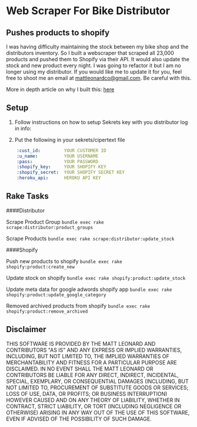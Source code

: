 # Web Scraper For Bike Distributor
## Pushes products to shopify

I was having difficulty maintaining the stock between my bike shop and the distributors inventory.
So I built a webscraper that scraped all 23,000 products and pushed them to Shopify via their API. It would also update the stock and new product every night. I was going to refactor it but I am no longer using my distributor. If you would like me to update it for you, feel free to shoot me an email at mattleonardco@gmail.com. Be careful with this.

More in depth article on why I built this: [here](http://blog.mattl.co/how-i-automated-my-bike-shop)

Setup
----------
1. Follow instructions on how to setup Sekrets key with you distributor log in info:

2. Put the following in your sekrets/cipertext file
```yaml
    :cust_id:         YOUR CUSTOMER ID
    :u_name:          YOUR USERNAME
    :pass:            YOUR PASSWORD
    :shopify_key:     YOUR SHOPIFY KEY
    :shopify_secret:  YOUR SHOPIFY SECRET KEY
    :heroku_api:      HEROKU API KEY
```

Rake Tasks
----------

####Distributor

Scrape Product Group
`bundle exec rake scrape:distributor:product_groups`

Scrape Products
`bundle exec rake scrape:distributor:update_stock`

####Shopify

Push new products to shopify
`bundle exec rake shopify:product:create_new`

Update stock on shopify
`bundle exec rake shopify:product:update_stock`

Update meta data for google adwords shopify app
`bundle exec rake shopify:product:update_google_category`

Removed archived products from shopify
`bundle exec rake shopify:product:remove_archived`

Disclaimer
----------
THIS SOFTWARE IS PROVIDED BY THE MATT LEONARD AND CONTRIBUTORS "AS IS"
AND ANY EXPRESS OR IMPLIED WARRANTIES, INCLUDING, BUT NOT LIMITED TO, THE IMPLIED
WARRANTIES OF MERCHANTABILITY AND FITNESS FOR A PARTICULAR PURPOSE ARE DISCLAIMED.
IN NO EVENT SHALL THE MATT LEONARD OR CONTRIBUTORS BE LIABLE FOR ANY DIRECT,
INDIRECT, INCIDENTAL, SPECIAL, EXEMPLARY, OR CONSEQUENTIAL DAMAGES (INCLUDING, BUT
NOT LIMITED TO, PROCUREMENT OF SUBSTITUTE GOODS OR SERVICES; LOSS OF USE, DATA, OR
PROFITS; OR BUSINESS INTERRUPTION) HOWEVER CAUSED AND ON ANY THEORY OF LIABILITY,
WHETHER IN CONTRACT, STRICT LIABILITY, OR TORT (INCLUDING NEGLIGENCE OR OTHERWISE)
ARISING IN ANY WAY OUT OF THE USE OF THIS SOFTWARE, EVEN IF ADVISED OF THE POSSIBILITY
OF SUCH DAMAGE.
